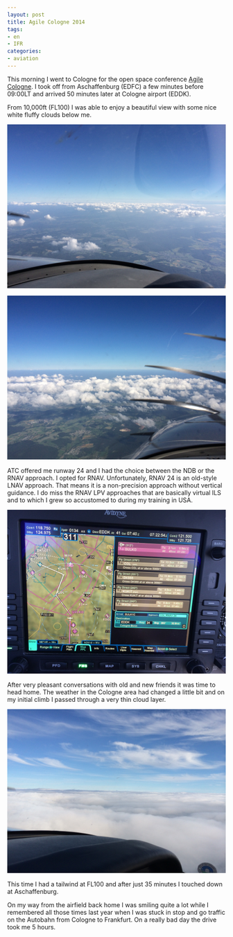 ```yaml
---
layout: post
title: Agile Cologne 2014
tags:
- en
- IFR
categories:
- aviation
---
```

This morning I went to Cologne for the open space conference [Agile Cologne](http://agilecologne.de). I took off from Aschaffenburg (EDFC) a few minutes before 09:00LT and arrived 50 minutes later at Cologne airport (EDDK).

From 10,000ft (FL100) I was able to enjoy a beautiful view with some nice white fluffy clouds below me.

![2014 06 13 09.15.30](/img/posts/2014-06-13/2014-06-13%2009.15.30.jpg)

![2014 06 13 09.15.33](/img/posts/2014-06-13/2014-06-13%2009.15.33.jpg)

ATC offered me runway 24 and I had the choice between the NDB or the RNAV approach. I opted for RNAV. Unfortunately, RNAV 24 is an old-style LNAV approach. That means it is a non-precision approach without vertical guidance. I do miss the RNAV LPV approaches that are basically virtual ILS and to which I grew so accustomed to during my training in USA.

![2014 06 13 09.22.50](/img/posts/2014-06-13/2014-06-13%2009.22.50.jpg)

After very pleasant conversations with old and new friends it was time to head home. The weather in the Cologne area had changed a little bit and on my initial climb I passed through a very thin cloud layer. 

![2014 06 13 19.10.14](/img/posts/2014-06-13/2014-06-13%2019.10.14.jpg)

This time I had a tailwind at FL100 and after just 35 minutes I touched down at Aschaffenburg. 

On my way from the airfield back home I was smiling quite a lot while I remembered all those times last year when I was stuck in stop and go traffic on the Autobahn from Cologne to Frankfurt. On a really bad day the drive took me 5 hours.
